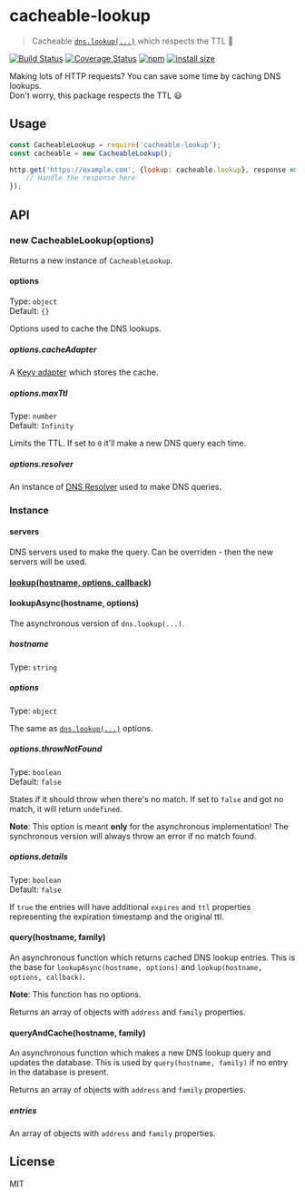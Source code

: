 # cacheable-lookup

> Cacheable [`dns.lookup(...)`](https://nodejs.org/api/dns.html#dns_dns_lookup_hostname_options_callback) which respects the TTL :tada:

[![Build Status](https://travis-ci.org/szmarczak/cacheable-lookup.svg?branch=master)](https://travis-ci.org/szmarczak/cacheable-lookup)
[![Coverage Status](https://coveralls.io/repos/github/szmarczak/cacheable-lookup/badge.svg?branch=master)](https://coveralls.io/github/szmarczak/cacheable-lookup?branch=master)
[![npm](https://img.shields.io/npm/dm/cacheable-lookup.svg)](https://www.npmjs.com/package/cacheable-lookup)
[![install size](https://packagephobia.now.sh/badge?p=cacheable-lookup)](https://packagephobia.now.sh/result?p=cacheable-lookup)

Making lots of HTTP requests? You can save some time by caching DNS lookups.<br>
Don't worry, this package respects the TTL :smiley:

## Usage

```js
const CacheableLookup = require('cacheable-lookup');
const cacheable = new CacheableLookup();

http.get('https://example.com', {lookup: cacheable.lookup}, response => {
	// Handle the response here
});
```

## API

### new CacheableLookup(options)

Returns a new instance of `CacheableLookup`.

#### options

Type: `object`<br>
Default: `{}`

Options used to cache the DNS lookups.

##### options.cacheAdapter

A [Keyv adapter](https://github.com/lukechilds/keyv) which stores the cache.

##### options.maxTtl

Type: `number`<br>
Default: `Infinity`

Limits the TTL. If set to `0` it'll make a new DNS query each time.

##### options.resolver

An instance of [DNS Resolver](https://nodejs.org/api/dns.html#dns_class_dns_resolver) used to make DNS queries.

### Instance

#### servers

DNS servers used to make the query. Can be overriden - then the new servers will be used.

#### [lookup(hostname, options, callback)](https://nodejs.org/api/dns.html#dns_dns_lookup_hostname_options_callback)

#### lookupAsync(hostname, options)

The asynchronous version of `dns.lookup(...)`.

##### hostname

Type: `string`

##### options

Type: `object`

The same as [`dns.lookup(...)`](https://nodejs.org/api/dns.html#dns_dns_lookup_hostname_options_callback) options.

##### options.throwNotFound

Type: `boolean`<br>
Default: `false`

States if it should throw when there's no match. If set to `false` and got no match, it will return `undefined`.

**Note**: This option is meant **only** for the asynchronous implementation! The synchronous version will always throw an error if no match found.

##### options.details

Type: `boolean`<br>
Default: `false`

If `true` the entries will have additional `expires` and `ttl` properties representing the expiration timestamp and the original ttl.

#### query(hostname, family)

An asynchronous function which returns cached DNS lookup entries. This is the base for `lookupAsync(hostname, options)` and `lookup(hostname, options, callback)`.

**Note**: This function has no options.

Returns an array of objects with `address` and `family` properties.

#### queryAndCache(hostname, family)

An asynchronous function which makes a new DNS lookup query and updates the database. This is used by `query(hostname, family)` if no entry in the database is present.

Returns an array of objects with `address` and `family` properties.

##### entries

An array of objects with `address` and `family` properties.

## License

MIT
